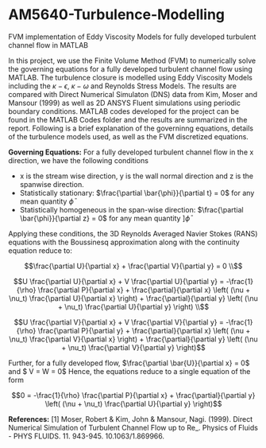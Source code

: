 # AM5640-Turbulence-Modelling
FVM implementation of Eddy Viscosity Models for fully developed turbulent channel flow in MATLAB

In this project, we use the Finite Volume Method (FVM) to numerically solve the governing equations for a fully developed turbulent channel flow using MATLAB. The turbulence closure is modelled using Eddy Viscosity Models including the $\kappa-\epsilon$, $\kappa-\omega$ and Reynolds Stress Models. The results are compared with Direct Numerical Simulaton (DNS) data from Kim, Moser and Mansour (1999) as well as 2D ANSYS Fluent simulations using periodic boundary conditions. MATLAB codes developed for the project can be found in the MATLAB Codes folder and the results are summarized in the report. Following is a brief explanation of the governinng equations, details of the turbulence models used, as well as the FVM discretized equations.

**Governing Equations:**
For a fully developed turbulent channel flow in the x direction, we have the following conditions
* x is the stream wise direction, y is the wall normal direction and z is the spanwise direction.
* Statistically stationary: $\frac{\partial \bar{\phi}}{\partial t} = 0$ for any mean quantity $\bar{\phi}$
* Statistically homogeneous in the span-wise direction: $\frac{\partial \bar{\phi}}{\partial z} = 0$ for any mean quantity ]$\bar{\phi}$

Applying these conditions, the 3D Reynolds Averaged Navier Stokes (RANS) equations with the Boussinesq approximation along with the continuity equation reduce to:  
```math
\frac{\partial U}{\partial x} + \frac{\partial V}{\partial y} = 0 \\
```

```math
U \frac{\partial U}{\partial x} + V \frac{\partial U}{\partial y} = -\frac{1}{\rho} \frac{\partial P}{\partial x} 
+ \frac{\partial}{\partial x} \left( (\nu + \nu_t) \frac{\partial U}{\partial x} \right) 
+ \frac{\partial}{\partial y} \left( (\nu + \nu_t) \frac{\partial U}{\partial y} \right) \\
```  

```math
U \frac{\partial V}{\partial x} + V \frac{\partial V}{\partial y} = -\frac{1}{\rho} \frac{\partial P}{\partial y} 
+ \frac{\partial}{\partial x} \left( (\nu + \nu_t) \frac{\partial V}{\partial x} \right) 
+ \frac{\partial}{\partial y} \left( (\nu + \nu_t) \frac{\partial V}{\partial y} \right)
```
 
Further, for a fully developed flow, $\frac{\partial \bar{U}}{\partial x} = 0$  and $ V = W = 0$
Hence, the equations reduce to a single equation of the form  
```math
0 = -\frac{1}{\rho} \frac{\partial P}{\partial x} + \frac{\partial}{\partial y} \left( (\nu + \nu_t) \frac{\partial U}{\partial y} \right)
```  


**References:**
[1] Moser, Robert & Kim, John & Mansour, Nagi. (1999). Direct Numerical Simulation of Turbulent Channel Flow up to Re_. Physics of Fluids - PHYS FLUIDS. 11. 943-945. 10.1063/1.869966. 
